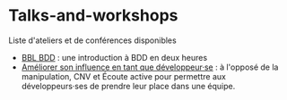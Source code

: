 # Talks-and-workshops
Liste d'ateliers et de conférences disponibles
- [BBL BDD](BBL%20BDD.md) : une introduction à BDD en deux heures
- [Améliorer son influence en tant que développeur·se](Improving%20one's%20influence%20as%20a%20developer%20-%20Am%C3%A9liorer%20son%20influence%20en%20tant%20que%20d%C3%A9veloppeur%C2%B7se.md) : à l'opposé de la manipulation, CNV et Écoute active pour permettre aux développeurs·ses de prendre leur place dans une équipe.
